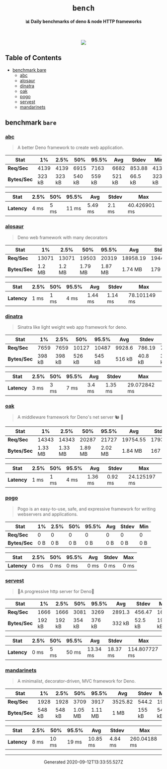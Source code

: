 <div align="center">
  <h1><code>bench</code></h1>
  <p>
    <strong>📊 Daily benchmarks of deno & node HTTP frameworks</strong>
  </p>
  <br>
  <p align="center">
    <a alt="Bench" href="https://github.com/denosaurs/bench/actions">
      <img src="https://img.shields.io/github/workflow/status/denosaurs/bench/bench" />
    </a>
  </p>
</div>

## Table of Contents

- [benchmark bare](#benchmark-bare)
  - [abc](#abc)
  - [alosaur](#alosaur)
  - [dinatra](#dinatra)
  - [oak](#oak)
  - [pogo](#pogo)
  - [servest](#servest)
  - [mandarinets](#mandarinets)

## benchmark `bare`

### [abc](https://deno.land/x/abc)

> A better Deno framework to create web application.


| **Stat**      | 1%     | 2.5%   | 50%    | 95.5%  | Avg    | Stdev   | Min    |
| ------------- | ------ | ------ | ------ | ------ | ------ | ------- | ------ |
| **Req/Sec**   | 4139   | 4139   | 6915   | 7163   | 6682   | 853.88  | 4139   |
| **Bytes/Sec** | 323 kB | 323 kB | 540 kB | 559 kB | 521 kB | 66.5 kB | 323 kB |


| **Stat**    | 2.5%  | 50%   | 95.5% | Avg     | Stdev  | Max          |
| ----------- | ----- | ----- | ----- | ------- | ------ | ------------ |
| **Latency** | 4 ms  | 5 ms  | 11 ms | 5.49 ms | 2.1 ms | 40.426901 ms |


### [alosaur](https://deno.land/x/alosaur)

> Deno web framework with many decorators


| **Stat**      | 1%     | 2.5%   | 50%     | 95.5%   | Avg      | Stdev   | Min    |
| ------------- | ------ | ------ | ------- | ------- | -------- | ------- | ------ |
| **Req/Sec**   | 13071  | 13071  | 19503   | 20319   | 18958.19 | 1944.59 | 13071  |
| **Bytes/Sec** | 1.2 MB | 1.2 MB | 1.79 MB | 1.87 MB | 1.74 MB  | 179 kB  | 1.2 MB |


| **Stat**    | 2.5%  | 50%   | 95.5% | Avg     | Stdev   | Max          |
| ----------- | ----- | ----- | ----- | ------- | ------- | ------------ |
| **Latency** | 1 ms  | 1 ms  | 4 ms  | 1.44 ms | 1.14 ms | 78.101149 ms |


### [dinatra](https://github.com/syumai/dinatra)

> Sinatra like light weight web app framework for deno.


| **Stat**      | 1%     | 2.5%   | 50%    | 95.5%  | Avg    | Stdev   | Min    |
| ------------- | ------ | ------ | ------ | ------ | ------ | ------- | ------ |
| **Req/Sec**   | 7659   | 7659   | 10127  | 10487  | 9928.6 | 786.19  | 7657   |
| **Bytes/Sec** | 398 kB | 398 kB | 526 kB | 545 kB | 516 kB | 40.8 kB | 398 kB |


| **Stat**    | 2.5%  | 50%   | 95.5% | Avg    | Stdev   | Max          |
| ----------- | ----- | ----- | ----- | ------ | ------- | ------------ |
| **Latency** | 3 ms  | 3 ms  | 7 ms  | 3.4 ms | 1.35 ms | 29.072842 ms |


### [oak](https://deno.land/x/oak)

> A middleware framework for Deno's net server 🐿️ 🦕


| **Stat**      | 1%      | 2.5%    | 50%     | 95.5%   | Avg      | Stdev   | Min     |
| ------------- | ------- | ------- | ------- | ------- | -------- | ------- | ------- |
| **Req/Sec**   | 14343   | 14343   | 20287   | 21727   | 19754.55 | 1793.87 | 14341   |
| **Bytes/Sec** | 1.33 MB | 1.33 MB | 1.89 MB | 2.02 MB | 1.84 MB  | 167 kB  | 1.33 MB |


| **Stat**    | 2.5%  | 50%   | 95.5% | Avg     | Stdev   | Max          |
| ----------- | ----- | ----- | ----- | ------- | ------- | ------------ |
| **Latency** | 1 ms  | 1 ms  | 4 ms  | 1.36 ms | 0.92 ms | 24.125197 ms |


### [pogo](https://deno.land/x/pogo)

> Pogo is an easy-to-use, safe, and expressive framework
for writing webservers and applications. 


| **Stat**      | 1%    | 2.5%  | 50%   | 95.5% | Avg   | Stdev | Min   |
| ------------- | ----- | ----- | ----- | ----- | ----- | ----- | ----- |
| **Req/Sec**   | 0     | 0     | 0     | 0     | 0     | 0     | 0     |
| **Bytes/Sec** | 0 B   | 0 B   | 0 B   | 0 B   | 0 B   | 0 B   | 0 B   |


| **Stat**    | 2.5%  | 50%   | 95.5% | Avg   | Stdev | Max   |
| ----------- | ----- | ----- | ----- | ----- | ----- | ----- |
| **Latency** | 0 ms  | 0 ms  | 0 ms  | 0 ms  | 0 ms  | 0 ms  |


### [servest](https://deno.land/x/servest)

> 🌾A progressive http server for Deno🌾


| **Stat**      | 1%     | 2.5%   | 50%    | 95.5%  | Avg    | Stdev   | Min    |
| ------------- | ------ | ------ | ------ | ------ | ------ | ------- | ------ |
| **Req/Sec**   | 1666   | 1666   | 3081   | 3269   | 2891.3 | 456.47  | 1666   |
| **Bytes/Sec** | 192 kB | 192 kB | 354 kB | 376 kB | 332 kB | 52.5 kB | 192 kB |


| **Stat**    | 2.5%  | 50%   | 95.5% | Avg      | Stdev    | Max           |
| ----------- | ----- | ----- | ----- | -------- | -------- | ------------- |
| **Latency** | 0 ms  | 5 ms  | 50 ms | 13.34 ms | 18.37 ms | 114.807727 ms |


### [mandarinets](https://deno.land/x/mandarinets)

> A minimalist, 
decorator-driven, 
MVC framework for Deno.


| **Stat**      | 1%     | 2.5%   | 50%     | 95.5%   | Avg     | Stdev  | Min    |
| ------------- | ------ | ------ | ------- | ------- | ------- | ------ | ------ |
| **Req/Sec**   | 1928   | 1928   | 3709    | 3917    | 3525.82 | 544.2  | 1928   |
| **Bytes/Sec** | 548 kB | 548 kB | 1.05 MB | 1.11 MB | 1 MB    | 155 kB | 548 kB |


| **Stat**    | 2.5%  | 50%   | 95.5% | Avg      | Stdev   | Max          |
| ----------- | ----- | ----- | ----- | -------- | ------- | ------------ |
| **Latency** | 8 ms  | 10 ms | 19 ms | 10.85 ms | 4.84 ms | 260.04188 ms |


---

<p align="center">Generated 2020-09-12T13:33:55.527Z</p>